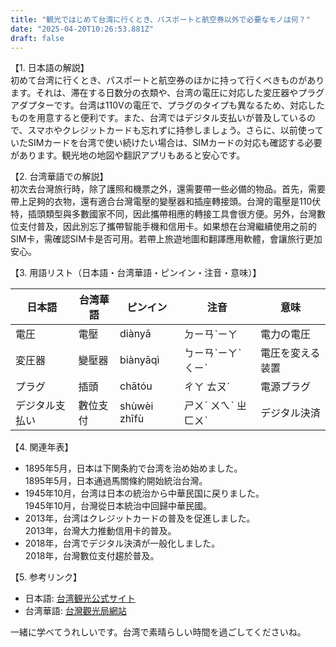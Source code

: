 ```yaml
---
title: "観光ではじめて台湾に行くとき、パスポートと航空券以外で必要なモノは何？"
date: "2025-04-20T10:26:53.881Z"
draft: false
---
```


【1. 日本語の解説】  
初めて台湾に行くとき、パスポートと航空券のほかに持って行くべきものがあります。それは、滞在する日数分の衣類や、台湾の電圧に対応した変圧器やプラグアダプターです。台湾は110Vの電圧で、プラグのタイプも異なるため、対応したものを用意すると便利です。また、台湾ではデジタル支払いが普及しているので、スマホやクレジットカードも忘れずに持参しましょう。さらに、以前使っていたSIMカードを台湾で使い続けたい場合は、SIMカードの対応も確認する必要があります。観光地の地図や翻訳アプリもあると安心です。

【2. 台湾華語での解説】  
初次去台灣旅行時，除了護照和機票之外，還需要帶一些必備的物品。首先，需要帶上足夠的衣物，還有適合台灣電壓的變壓器和插座轉接頭。台灣的電壓是110伏特，插頭類型與多數國家不同，因此攜帶相應的轉接工具會很方便。另外，台灣數位支付普及，因此別忘了攜帶智能手機和信用卡。如果想在台灣繼續使用之前的SIM卡，需確認SIM卡是否可用。若帶上旅遊地圖和翻譯應用軟體，會讓旅行更加安心。

【3. 用語リスト（日本語・台湾華語・ピンイン・注音・意味）】  

| 日本語      | 台湾華語     | ピンイン     | 注音      | 意味             |
|-------------|--------------|--------------|-----------|------------------|
| 電圧        | 電壓         | diànyā       | ㄉㄧㄢˋㄧㄚ            | 電力の電圧       |
| 変圧器      | 變壓器       | biànyāqì     | ㄅㄧㄢˋㄧㄚˋㄑㄧˋ       | 電圧を変える装置 |
| プラグ      | 插頭         | chātóu       | ㄔㄚ ㄊㄡˊ               | 電源プラグ       |
| デジタル支払い | 數位支付     | shùwèi zhīfù | ㄕㄨˋ ㄨㄟˋ ㄓ ㄈㄨˋ       | デジタル決済       |

【4. 関連年表】  
- 1895年5月，日本は下関条約で台湾を治め始めました。  
  1895年5月，日本通過馬關條約開始統治台灣。
- 1945年10月，台湾は日本の統治から中華民国に戻りました。  
  1945年10月，台灣從日本統治中回歸中華民國。
- 2013年，台湾はクレジットカードの普及を促進しました。  
  2013年，台灣大力推動信用卡的普及。
- 2018年，台湾でデジタル決済が一般化しました。  
  2018年，台灣數位支付趨於普及。

【5. 参考リンク】  
- 日本語: [台湾観光公式サイト](https://jp.taiwan.net.tw/)  
- 台湾華語: [台灣觀光局網站](https://taiwan.net.tw/)

一緒に学べてうれしいです。台湾で素晴らしい時間を過ごしてくださいね。